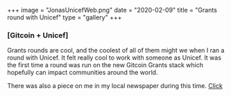 +++
image = "JonasUnicefWeb.png"
date = "2020-02-09"
title = "Grants round with Unicef"
type = "gallery"
+++

### [Gitcoin + Unicef]

Grants rounds are cool, and the coolest of all of them might we when I ran a round with Unicef. It felt really cool to work with someone as Unicef. It was the first time a round was run on the new Gitcoin Grants stack which hopefully can impact communities around the world. 

There was also a piece on me in my local newspaper during this time. [Click](https://www.venneslatidende.no/naeringsliv/i/l3M8kL/jonas-30-jobber-internasjonalt-med-kryptovaluta-finnes-utrolig-mange-muligheter)
